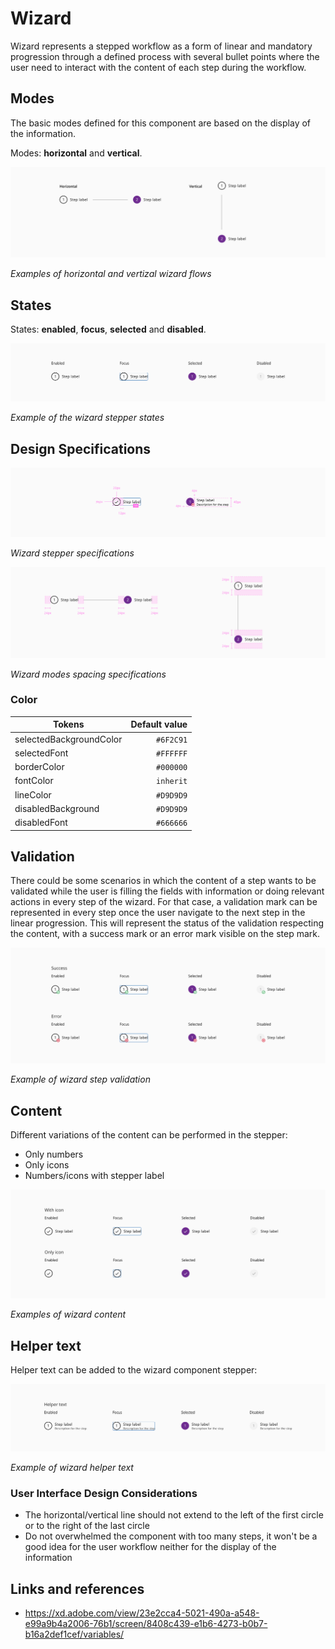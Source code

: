# Wizard

Wizard represents a stepped workflow as a form of linear and mandatory progression through a defined process with several bullet points where the user need to interact with the content of each step during the workflow.

## Modes

The basic modes defined for this component are based on the display of the information.

Modes: **horizontal** and **vertical**.

![Examples of horizontal and vertizal wizard flows](images/wizard_modes.png)

_Examples of horizontal and vertizal wizard flows_

## States

States: **enabled**, **focus**, **selected** and **disabled**.

![Example of the wizard stepper states](images/wizard_states.png)

_Example of the wizard stepper states_


## Design Specifications

![Wizard stepper specifications](images/wizard_step_specs.png)

_Wizard stepper specifications_

![Wizard modes spacing specifications](images/wizard_spacing_specs.png)

_Wizard modes spacing specifications_


### Color

| Tokens                  | Default value |
| ----------------------- | ------------: |
| selectedBackgroundColor |     `#6F2C91` |
| selectedFont            |     `#FFFFFF` |
| borderColor             |     `#000000` |
| fontColor               |     `inherit` |
| lineColor               |     `#D9D9D9` |
| disabledBackground      |     `#D9D9D9` |
| disabledFont            |     `#666666` |



## Validation

There could be some scenarios in which the content of a step wants to be validated while the user is filling the fields with information or doing relevant actions in every step of the wizard.
For that case, a validation mark can be represented in every step once the user navigate to the next step in the linear progression. This will represent the status of the validation respecting the content, with a success mark or an error mark visible on the step mark.

![Example of wizard step validation](images/wizard_validation.png)

_Example of wizard step validation_

## Content

Different variations of the content can be performed in the stepper:

* Only numbers
* Only icons
* Numbers/icons with stepper label

![Examples of wizard content](images/wizard_content.png)

_Examples of wizard content_

## Helper text

Helper text can be added to the wizard component stepper:

![Example of wizard helper text](images/wizard_helper_text.png)

_Example of wizard helper text_


### User Interface Design Considerations

- The horizontal/vertical line should not extend to the left of the first circle or to the right of the last circle
- Do not overwhelmed the component with too many steps, it won't be a good idea for the user workflow neither for the display of the information

## Links and references

- https://xd.adobe.com/view/23e2cca4-5021-490a-a548-e99a9b4a2006-76b1/screen/8408c439-e1b6-4273-b0b7-b16a2def1cef/variables/

